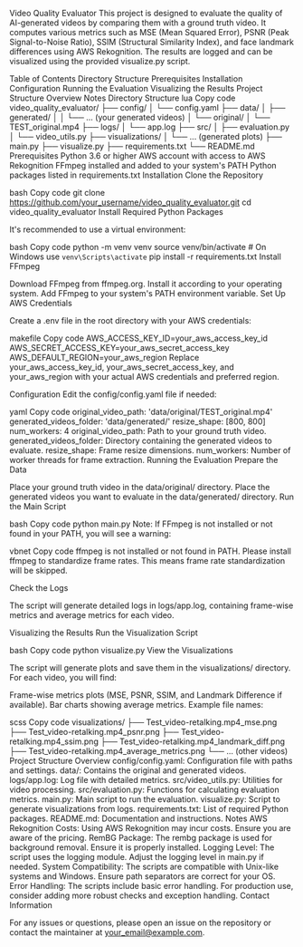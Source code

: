 Video Quality Evaluator
This project is designed to evaluate the quality of AI-generated videos by comparing them with a ground truth video. It computes various metrics such as MSE (Mean Squared Error), PSNR (Peak Signal-to-Noise Ratio), SSIM (Structural Similarity Index), and face landmark differences using AWS Rekognition. The results are logged and can be visualized using the provided visualize.py script.

Table of Contents
Directory Structure
Prerequisites
Installation
Configuration
Running the Evaluation
Visualizing the Results
Project Structure Overview
Notes
Directory Structure
lua
Copy code
video_quality_evaluator/
├── config/
│   └── config.yaml
├── data/
│   ├── generated/
│   │   └── ... (your generated videos)
│   └── original/
│       └── TEST_original.mp4
├── logs/
│   └── app.log
├── src/
│   ├── evaluation.py
│   └── video_utils.py
├── visualizations/
│   └── ... (generated plots)
├── main.py
├── visualize.py
├── requirements.txt
└── README.md
Prerequisites
Python 3.6 or higher
AWS account with access to AWS Rekognition
FFmpeg installed and added to your system's PATH
Python packages listed in requirements.txt
Installation
Clone the Repository

bash
Copy code
git clone https://github.com/your_username/video_quality_evaluator.git
cd video_quality_evaluator
Install Required Python Packages

It's recommended to use a virtual environment:

bash
Copy code
python -m venv venv
source venv/bin/activate  # On Windows use `venv\Scripts\activate`
pip install -r requirements.txt
Install FFmpeg

Download FFmpeg from ffmpeg.org.
Install it according to your operating system.
Add FFmpeg to your system's PATH environment variable.
Set Up AWS Credentials

Create a .env file in the root directory with your AWS credentials:

makefile
Copy code
AWS_ACCESS_KEY_ID=your_aws_access_key_id
AWS_SECRET_ACCESS_KEY=your_aws_secret_access_key
AWS_DEFAULT_REGION=your_aws_region
Replace your_aws_access_key_id, your_aws_secret_access_key, and your_aws_region with your actual AWS credentials and preferred region.

Configuration
Edit the config/config.yaml file if needed:

yaml
Copy code
original_video_path: 'data/original/TEST_original.mp4'
generated_videos_folder: 'data/generated/'
resize_shape: [800, 800]
num_workers: 4
original_video_path: Path to your ground truth video.
generated_videos_folder: Directory containing the generated videos to evaluate.
resize_shape: Frame resize dimensions.
num_workers: Number of worker threads for frame extraction.
Running the Evaluation
Prepare the Data

Place your ground truth video in the data/original/ directory.
Place the generated videos you want to evaluate in the data/generated/ directory.
Run the Main Script

bash
Copy code
python main.py
Note: If FFmpeg is not installed or not found in your PATH, you will see a warning:

vbnet
Copy code
ffmpeg is not installed or not found in PATH. Please install ffmpeg to standardize frame rates.
This means frame rate standardization will be skipped.

Check the Logs

The script will generate detailed logs in logs/app.log, containing frame-wise metrics and average metrics for each video.

Visualizing the Results
Run the Visualization Script

bash
Copy code
python visualize.py
View the Visualizations

The script will generate plots and save them in the visualizations/ directory. For each video, you will find:

Frame-wise metrics plots (MSE, PSNR, SSIM, and Landmark Difference if available).
Bar charts showing average metrics.
Example file names:

scss
Copy code
visualizations/
├── Test_video-retalking.mp4_mse.png
├── Test_video-retalking.mp4_psnr.png
├── Test_video-retalking.mp4_ssim.png
├── Test_video-retalking.mp4_landmark_diff.png
├── Test_video-retalking.mp4_average_metrics.png
└── ... (other videos)
Project Structure Overview
config/config.yaml: Configuration file with paths and settings.
data/: Contains the original and generated videos.
logs/app.log: Log file with detailed metrics.
src/video_utils.py: Utilities for video processing.
src/evaluation.py: Functions for calculating evaluation metrics.
main.py: Main script to run the evaluation.
visualize.py: Script to generate visualizations from logs.
requirements.txt: List of required Python packages.
README.md: Documentation and instructions.
Notes
AWS Rekognition Costs: Using AWS Rekognition may incur costs. Ensure you are aware of the pricing.
RemBG Package: The rembg package is used for background removal. Ensure it is properly installed.
Logging Level: The script uses the logging module. Adjust the logging level in main.py if needed.
System Compatibility: The scripts are compatible with Unix-like systems and Windows. Ensure path separators are correct for your OS.
Error Handling: The scripts include basic error handling. For production use, consider adding more robust checks and exception handling.
Contact Information

For any issues or questions, please open an issue on the repository or contact the maintainer at your_email@example.com.
